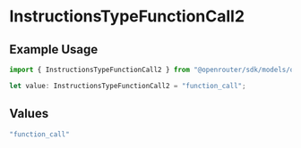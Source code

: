 # InstructionsTypeFunctionCall2

## Example Usage

```typescript
import { InstructionsTypeFunctionCall2 } from "@openrouter/sdk/models/operations";

let value: InstructionsTypeFunctionCall2 = "function_call";
```

## Values

```typescript
"function_call"
```